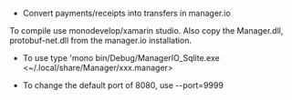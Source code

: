 
* Convert payments/receipts into transfers in manager.io

To compile use monodevelop/xamarin studio.  Also copy the Manager.dll, protobuf-net.dll from the manager.io installation.

* To use type 'mono bin/Debug/ManagerIO_Sqlite.exe <~/.local/share/Manager/xxx.manager>

* To change the default port of 8080, use --port=9999

